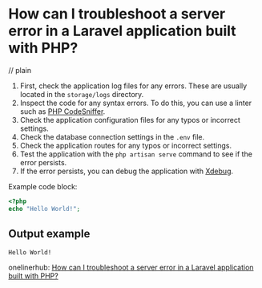 # How can I troubleshoot a server error in a Laravel application built with PHP?
// plain

1. First, check the application log files for any errors. These are usually located in the `storage/logs` directory.
2. Inspect the code for any syntax errors. To do this, you can use a linter such as [PHP CodeSniffer](https://github.com/squizlabs/PHP_CodeSniffer).
3. Check the application configuration files for any typos or incorrect settings.
4. Check the database connection settings in the `.env` file.
5. Check the application routes for any typos or incorrect settings.
6. Test the application with the `php artisan serve` command to see if the error persists.
7. If the error persists, you can debug the application with [Xdebug](https://xdebug.org/).

Example code block:
```php
<?php
echo "Hello World!";
```

## Output example

```
Hello World!
```

onelinerhub: [How can I troubleshoot a server error in a Laravel application built with PHP?](https://onelinerhub.com/php-laravel/how-can-i-troubleshoot-a-server-error-in-a-laravel-application-built-with-php)
